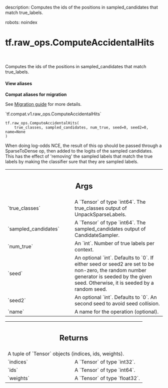 description: Computes the ids of the positions in sampled_candidates that match true_labels.

robots: noindex

# tf.raw_ops.ComputeAccidentalHits

<!-- Insert buttons and diff -->

<table class="tfo-notebook-buttons tfo-api nocontent" align="left">

</table>



Computes the ids of the positions in sampled_candidates that match true_labels.

<section class="expandable">
  <h4 class="showalways">View aliases</h4>
  <p>
<b>Compat aliases for migration</b>
<p>See
<a href="https://www.tensorflow.org/guide/migrate">Migration guide</a> for
more details.</p>
<p>`tf.compat.v1.raw_ops.ComputeAccidentalHits`</p>
</p>
</section>

<pre class="devsite-click-to-copy prettyprint lang-py tfo-signature-link">
<code>tf.raw_ops.ComputeAccidentalHits(
    true_classes, sampled_candidates, num_true, seed=0, seed2=0, name=None
)
</code></pre>



<!-- Placeholder for "Used in" -->

When doing log-odds NCE, the result of this op should be passed through a
SparseToDense op, then added to the logits of the sampled candidates. This has
the effect of 'removing' the sampled labels that match the true labels by
making the classifier sure that they are sampled labels.

<!-- Tabular view -->
 <table class="responsive fixed orange">
<colgroup><col width="214px"><col></colgroup>
<tr><th colspan="2"><h2 class="add-link">Args</h2></th></tr>

<tr>
<td>
`true_classes`
</td>
<td>
A `Tensor` of type `int64`.
The true_classes output of UnpackSparseLabels.
</td>
</tr><tr>
<td>
`sampled_candidates`
</td>
<td>
A `Tensor` of type `int64`.
The sampled_candidates output of CandidateSampler.
</td>
</tr><tr>
<td>
`num_true`
</td>
<td>
An `int`. Number of true labels per context.
</td>
</tr><tr>
<td>
`seed`
</td>
<td>
An optional `int`. Defaults to `0`.
If either seed or seed2 are set to be non-zero, the random number
generator is seeded by the given seed.  Otherwise, it is seeded by a
random seed.
</td>
</tr><tr>
<td>
`seed2`
</td>
<td>
An optional `int`. Defaults to `0`.
An second seed to avoid seed collision.
</td>
</tr><tr>
<td>
`name`
</td>
<td>
A name for the operation (optional).
</td>
</tr>
</table>



<!-- Tabular view -->
 <table class="responsive fixed orange">
<colgroup><col width="214px"><col></colgroup>
<tr><th colspan="2"><h2 class="add-link">Returns</h2></th></tr>
<tr class="alt">
<td colspan="2">
A tuple of `Tensor` objects (indices, ids, weights).
</td>
</tr>
<tr>
<td>
`indices`
</td>
<td>
A `Tensor` of type `int32`.
</td>
</tr><tr>
<td>
`ids`
</td>
<td>
A `Tensor` of type `int64`.
</td>
</tr><tr>
<td>
`weights`
</td>
<td>
A `Tensor` of type `float32`.
</td>
</tr>
</table>

